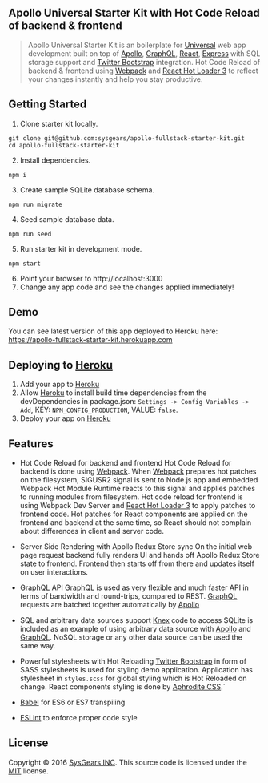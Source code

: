 ## Apollo Universal Starter Kit with Hot Code Reload of backend & frontend 

> Apollo Universal Starter Kit is an boilerplate for [Universal] web app development built on top of [Apollo], 
> [GraphQL], [React], [Express] with SQL storage support and [Twitter Bootstrap] integration. 
> Hot Code Reload of backend & frontend using [Webpack] and [React Hot Loader 3] to reflect your changes instantly 
> and help you stay productive.

## Getting Started

1. Clone starter kit locally.

  ```
  git clone git@github.com:sysgears/apollo-fullstack-starter-kit.git
  cd apollo-fullstack-starter-kit
  ```

2. Install dependencies.

  ```
  npm i
  ```

3. Create sample SQLite database schema.

  ```
  npm run migrate
  ```

4. Seed sample database data.

  ```
  npm run seed
  ```

5. Run starter kit in development mode.

  ```
  npm start
  ```

6. Point your browser to http://localhost:3000
7. Change any app code and see the changes applied immediately!

## Demo 
You can see latest version of this app deployed to Heroku here:
https://apollo-fullstack-starter-kit.herokuapp.com

## Deploying to [Heroku]
1. Add your app to [Heroku]
1. Allow [Heroku] to install build time dependencies from the devDependencies in package.json:
   `Settings -> Config Variables -> Add`, KEY: `NPM_CONFIG_PRODUCTION`, VALUE: `false`.
1. Deploy your app on [Heroku]

## Features
- Hot Code Reload for backend and frontend
Hot Code Reload for backend is done using [Webpack]. When [Webpack] prepares hot patches on the filesystem,
SIGUSR2 signal is sent to Node.js app and embedded Webpack Hot Module Runtime reacts to this signal and 
applies patches to running modules from filesystem. Hot code reload for frontend is using Webpack Dev Server
and [React Hot Loader 3] to apply patches to frontend code. Hot patches for React components are applied on the 
frontend and backend at the same time, so React should not complain about differences in client and server code.

- Server Side Rendering with Apollo Redux Store sync
On the initial web page request backend fully renders UI and hands off Apollo Redux Store state to frontend. Frontend
then starts off from there and updates itself on user interactions.

- [GraphQL] API
[GraphQL] is used as very flexible and much faster API in terms of bandwidth and round-trips, compared to REST. 
[GraphQL] requests are batched together automatically by [Apollo]

- SQL and arbitrary data sources support
[Knex] code to access SQLite is included as an example of using arbitrary data source with [Apollo] and [GraphQL]. 
NoSQL storage or any other data source can be used the same way.

- Powerful stylesheets with Hot Reloading
[Twitter Bootstrap] in form of SASS stylesheets is used for styling demo application. Application has stylesheet
in `styles.scss` for global styling which is Hot Reloaded on change. React components styling is done by [Aphrodite CSS].` 

- [Babel] for ES6 or ES7 transpiling

- [ESLint] to enforce proper code style


## License
Copyright © 2016 [SysGears INC]. This source code is licensed under the [MIT] license.

[MIT]: LICENSE
[Universal]: https://medium.com/@mjackson/universal-javascript-4761051b7ae9
[Apollo]: http://www.apollostack.com
[GraphQL]: http://graphql.org
[React]: https://facebook.github.io/react
[Express]: http://expressjs.com
[Twitter Bootstrap]: http://getbootstrap.com
[Webpack]: http://webpack.github.io
[Babel]: http://babeljs.io
[React Hot Loader 3]: https://github.com/gaearon/react-hot-loader
[Aphrodite CSS]: https://github.com/Khan/aphrodite
[Knex]: http://knexjs.org
[Heroku]: https://heroku.com
[ESLint]: http://eslint.org
[SysGears INC]: http://sysgears.com